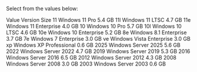 Select from the values below:

Value	Version	Size
11	Windows 11 Pro	5.4 GB
11l	Windows 11 LTSC	4.7 GB
11e	Windows 11 Enterprise	4.0 GB
10	Windows 10 Pro	5.7 GB
10l	Windows 10 LTSC	4.6 GB
10e	Windows 10 Enterprise	5.2 GB
8e	Windows 8.1 Enterprise	3.7 GB
7e	Windows 7 Enterprise	3.0 GB
ve	Windows Vista Enterprise	3.0 GB
xp	Windows XP Professional	0.6 GB
2025	Windows Server 2025	5.6 GB
2022	Windows Server 2022	4.7 GB
2019	Windows Server 2019	5.3 GB
2016	Windows Server 2016	6.5 GB
2012	Windows Server 2012	4.3 GB
2008	Windows Server 2008	3.0 GB
2003	Windows Server 2003	0.6 GB

